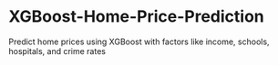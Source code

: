 # XGBoost-Home-Price-Prediction
Predict home prices using XGBoost with factors like income, schools, hospitals, and crime rates
